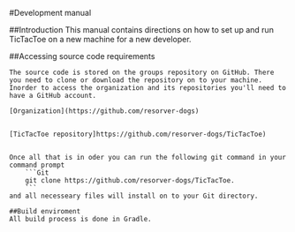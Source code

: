 #Development manual

##Introduction
	This manual contains directions on how to set up and run TicTacToe on a new machine for a new developer.

##Accessing source code requirements
	
	The source code is stored on the groups repository on GitHub. There you need to clone or download the repository on to your machine. 
	Inorder to access the organization and its repositories you'll need to have a GitHub account. 

	[Organization](https://github.com/resorver-dogs)


	[TicTacToe repository]https://github.com/resorver-dogs/TicTacToe)


	Once all that is in oder you can run the following git command in your command prompt
		```Git
		git clone https://github.com/resorver-dogs/TicTacToe.
		```
	and all necesseary files will install on to your Git directory.

	##Build enviroment
	All build process is done in Gradle.